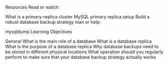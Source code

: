 Resources
Read or watch:

What is a primary-replica cluster
MySQL primary replica setup
Build a robust database backup strategy
man or help:

mysqldump
Learning Objectives

General
What is the main role of a database
What is a database replica
What is the purpose of a database replica
Why database backups need to be stored in different physical locations
What operation should you regularly perform to make sure that your database backup strategy actually works
